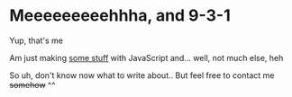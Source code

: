 # Meeeeeeeeehhha, and 9-3-1
Yup, that's me

Am just making [some stuff](https://meha931.github.io) with JavaScript and... well, not much else, heh

So uh, don't know now what to write about.. <!-- Now don't mention the template, I don't really want to use it now x3 -->
But feel free to contact me ~~somehow~~ ^^

<!-- Am saving this lil guide
**Meha931/Meha931** is a ✨ _special_ ✨ repository because its `README.md` (this file) appears on your GitHub profile.

Here are some ideas to get you started:

- 🔭 I’m currently working on ...
- 🌱 I’m currently learning ...
- 👯 I’m looking to collaborate on ...
- 🤔 I’m looking for help with ...
- 💬 Ask me about ...
- 📫 How to reach me: ...
- 😄 Pronouns: ...
- ⚡ Fun fact: ...
-->
